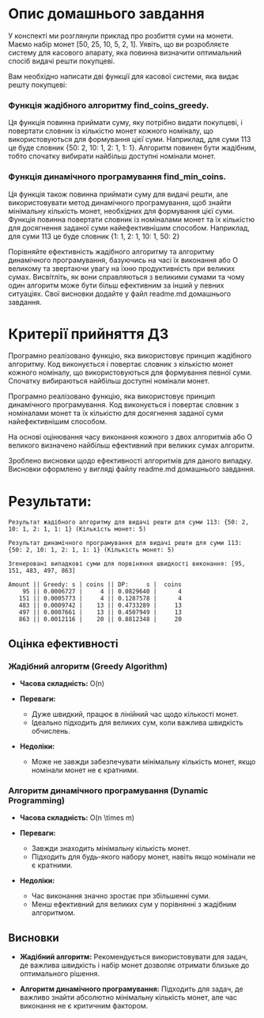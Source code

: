 # Опис домашнього завдання

У конспекті ми розглянули приклад про розбиття суми на монети. Маємо набір монет [50, 25, 10, 5, 2, 1]. Уявіть, що ви розробляєте систему для касового апарату, яка повинна визначити оптимальний спосіб видачі решти покупцеві.

Вам необхідно написати дві функції для касової системи, яка видає решту покупцеві:

### Функція жадібного алгоритму find_coins_greedy. 
Ця функція повинна приймати суму, яку потрібно видати покупцеві, і повертати словник із кількістю монет кожного номіналу, що використовуються для формування цієї суми. Наприклад, для суми 113 це буде словник {50: 2, 10: 1, 2: 1, 1: 1}. Алгоритм повинен бути жадібним, тобто спочатку вибирати найбільш доступні номінали монет.

### Функція динамічного програмування find_min_coins. 
Ця функція також повинна приймати суму для видачі решти, але використовувати метод динамічного програмування, щоб знайти мінімальну кількість монет, необхідних для формування цієї суми. Функція повинна повертати словник із номіналами монет та їх кількістю для досягнення заданої суми найефективнішим способом. Наприклад, для суми 113 це буде словник {1: 1, 2: 1, 10: 1, 50: 2}

Порівняйте ефективність жадібного алгоритму та алгоритму динамічного програмування, базуючись на часі їх виконання або О великому та звертаючи увагу на їхню продуктивність при великих сумах. Висвітліть, як вони справляються з великими сумами та чому один алгоритм може бути більш ефективним за інший у певних ситуаціях. Свої висновки додайте у файл readme.md домашнього завдання.

# Критерії прийняття ДЗ

Програмно реалізовано функцію, яка використовує принцип жадібного алгоритму. Код виконується і повертає словник з кількістю монет кожного номіналу, що використовуються для формування певної суми. Спочатку вибираються найбільш доступні номінали монет.

Програмно реалізовано функцію, яка використовує принцип динамічного програмування. Код виконується і повертає словник з номіналами монет та їх кількістю для досягнення заданої суми найефективнішим способом.

На основі оцінювання часу виконання кожного з двох алгоритмів або О великого визначено найбільш ефективний при великих сумах алгоритм.

Зроблено висновки щодо ефективності алгоритмів для даного випадку. Висновки оформлено у вигляді файлу readme.md домашнього завдання.

# Результати:

``` 
Результат жадібного алгоритму для видачі решти для суми 113: {50: 2, 10: 1, 2: 1, 1: 1} (Кількість монет: 5)

Результат динамічного програмування для видачі решти для суми 113: {50: 2, 10: 1, 2: 1, 1: 1} (Кількість монет: 5)

Згенеровані випадкові суми для порвіняння швидкості виконання: [95, 151, 483, 497, 863]

Amount || Greedy: s | сoins || DP:     s |  сoins
    95 || 0.0006727 |     4 || 0.0829640 |      4
   151 || 0.0005773 |     4 || 0.1287578 |      4
   483 || 0.0009742 |    13 || 0.4733289 |     13
   497 || 0.0007661 |    13 || 0.4507949 |     13
   863 || 0.0012116 |    20 || 0.8812348 |     20  
```

## Оцінка ефективності

### Жадібний алгоритм (Greedy Algorithm)

- **Часова складність:** O(n)

- **Переваги:** 
  - Дуже швидкий, працює в лінійний час щодо кількості монет.
  - Ідеально підходить для великих сум, коли важлива швидкість обчислень.

- **Недоліки:** 
  - Може не завжди забезпечувати мінімальну кількість монет, якщо номінали монет не є кратними.

### Алгоритм динамічного програмування (Dynamic Programming)

- **Часова складність:** O(n \times m)

- **Переваги:** 
  - Завжди знаходить мінімальну кількість монет.
  - Підходить для будь-якого набору монет, навіть якщо номінали не є кратними.

- **Недоліки:** 
  - Час виконання значно зростає при збільшенні суми.
  - Менш ефективний для великих сум у порівнянні з жадібним алгоритмом.

## Висновки

- **Жадібний алгоритм:** Рекомендується використовувати для задач, де важлива швидкість і набір монет дозволяє отримати близьке до оптимального рішення.

- **Алгоритм динамічного програмування:** Підходить для задач, де важливо знайти абсолютно мінімальну кількість монет, але час виконання не є критичним фактором.